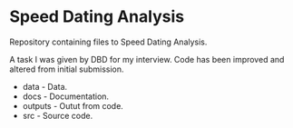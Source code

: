 # Speed Dating Analysis
Repository containing files to Speed Dating Analysis.

A task I was given by DBD for my interview. Code has been improved and altered from initial submission.

- data - Data.
- docs - Documentation.
- outputs - Outut from code.
- src - Source code.

